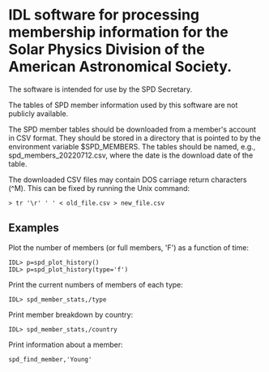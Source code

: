 # IDL software for processing membership information for the Solar Physics Division of the American Astronomical Society. 

The software is intended for use by the SPD Secretary.

The tables of SPD member information used by this software are not publicly available. 

The SPD member tables should be downloaded from a member's account in CSV format. They should be stored in a directory that is pointed to by the environment variable $SPD_MEMBERS. The tables should be named, e.g., spd_members_20220712.csv, where the date is the download date of the table.

The downloaded CSV files may contain DOS carriage return characters (^M). This can be fixed by running the Unix command:

```
> tr '\r' ' ' < old_file.csv > new_file.csv
```

## Examples

Plot the number of members (or full members, 'F') as a function of time:

```
IDL> p=spd_plot_history()
IDL> p=spd_plot_history(type='f')
```

Print the current numbers of members of each type:

```
IDL> spd_member_stats,/type
```

Print member breakdown by country:

```
IDL> spd_member_stats,/country
```

Print information about a member:

```
spd_find_member,'Young'
```
